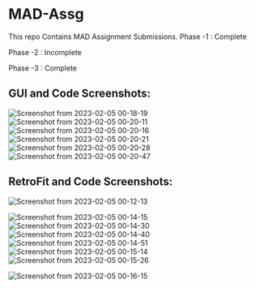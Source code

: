 # MAD-Assg
This repo Contains MAD Assignment Submissions. 
Phase -1 : Complete

Phase -2 : Incomplete

Phase -3 : Complete

## GUI and Code Screenshots:
![Screenshot from 2023-02-05 00-18-19](https://user-images.githubusercontent.com/68731898/216785721-1a8a0a9b-1760-4947-b794-dcb2223883d3.png)
![Screenshot from 2023-02-05 00-20-11](https://user-images.githubusercontent.com/68731898/216785795-ce6d7507-3058-4940-a9aa-022ac0c19ce2.png)
![Screenshot from 2023-02-05 00-20-16](https://user-images.githubusercontent.com/68731898/216785796-cbff65b2-1a22-4038-b07c-e8f89bf50620.png)
![Screenshot from 2023-02-05 00-20-21](https://user-images.githubusercontent.com/68731898/216785797-12d83438-bed3-4bb4-8f97-86e95e622bbb.png)
![Screenshot from 2023-02-05 00-20-28](https://user-images.githubusercontent.com/68731898/216785800-b73b7c1a-1952-4b46-88ce-bffd50d48adc.png)
![Screenshot from 2023-02-05 00-20-47](https://user-images.githubusercontent.com/68731898/216785801-23644c6d-cf7f-48fa-a334-d60e5f41e0b6.png)


## RetroFit and Code Screenshots:
![Screenshot from 2023-02-05 00-12-13](https://user-images.githubusercontent.com/68731898/216785474-1fbd54b4-2c02-4d12-ae0e-5831d04fb70d.png)

![Screenshot from 2023-02-05 00-14-15](https://user-images.githubusercontent.com/68731898/216785583-b0cd0a50-a0ef-4a74-a8c0-142d40bcf7a0.png)
![Screenshot from 2023-02-05 00-14-30](https://user-images.githubusercontent.com/68731898/216785584-f8431999-2801-47a3-bb08-59cddd284c36.png)
![Screenshot from 2023-02-05 00-14-40](https://user-images.githubusercontent.com/68731898/216785585-ef2a04fb-cade-472b-966c-0bdfcd7e0555.png)
![Screenshot from 2023-02-05 00-14-51](https://user-images.githubusercontent.com/68731898/216785588-d28cd6fa-5a4f-47b9-878e-352552a880bd.png)
![Screenshot from 2023-02-05 00-15-14](https://user-images.githubusercontent.com/68731898/216785590-e26140dd-c0c0-46e0-95e3-1132aa1f7eba.png)
![Screenshot from 2023-02-05 00-15-26](https://user-images.githubusercontent.com/68731898/216785591-9bf79e96-b9d9-4dc4-8b76-2da9e79d1d5e.png)

![Screenshot from 2023-02-05 00-16-15](https://user-images.githubusercontent.com/68731898/216785616-d1c63d71-8289-4be7-b62d-74cad440c50f.png)










